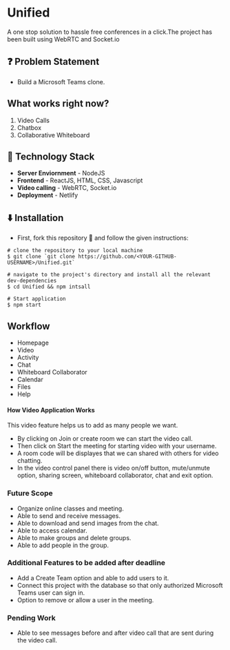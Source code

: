 # Unified
A one stop solution to hassle free conferences in a click.The project has been built using WebRTC and Socket.io
<br>
## ❓ Problem Statement

- Build a Microsoft Teams clone.

## What works right now?

1. Video Calls
2. Chatbox
3. Collaborative Whiteboard

## 🚧 Technology Stack

- **Server Enviornment** - NodeJS
- **Frontend** - ReactJS, HTML, CSS, Javascript
- **Video calling** - WebRTC, Socket.io
- **Deployment** - Netlify

## ⬇️ Installation

- First, fork this repository 🍴 and follow the given instructions:

```
# clone the repository to your local machine
$ git clone `git clone https://github.com/<YOUR-GITHUB-USERNAME>/Unified.git`

# navigate to the project's directory and install all the relevant dev-dependencies
$ cd Unified && npm intsall

# Start application
$ npm start
```

## Workflow

- Homepage
- Video
- Activity
- Chat
- Whiteboard Collaborator
- Calendar
- Files
- Help

#### How Video Application Works

This video feature helps us to add as many people we want.

- By clicking on Join or create room we can start the video call.
- Then click on Start the meeting for starting video with your username.
- A room code will be displayes that we can shared with others for video chatting.
- In the video control panel there is video on/off button, mute/unmute option, sharing screen, whiteboard collaborator, chat and exit option.

### Future Scope

- Organize online classes and meeting.
- Able to send and receive messages.
- Able to download and send images from the chat.
- Able to access calendar.
- Able to make groups and delete groups.
- Able to add people in the group.

### Additional Features to be added after deadline

- Add a Create Team option and able to add users to it.
- Connect this project with the database so that only authorized Microsoft Teams user can sign in.
- Option to remove or allow a user in the meeting.

### Pending Work

- Able to see messages before and after video call that are sent during the video call.
